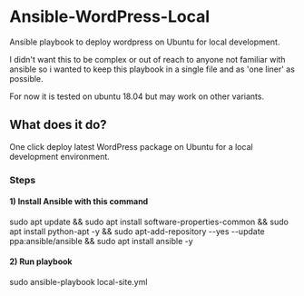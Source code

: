 # Ansible-WordPress-Local
Ansible playbook to deploy wordpress on Ubuntu for local development.

I didn't want this to be complex or out of reach to anyone not familiar with ansible so i wanted to keep this playbook in a single file and as 'one liner' as possible.

For now it is tested on ubuntu 18.04 but may work on other variants.

## What does it do?
One click deploy latest WordPress package on Ubuntu for a local development environment.

### Steps

#### 1) Install Ansible with this command
sudo apt update && sudo apt install software-properties-common && sudo apt install python-apt -y && sudo apt-add-repository --yes --update ppa:ansible/ansible && sudo apt install ansible -y

#### 2) Run playbook
sudo ansible-playbook local-site.yml
